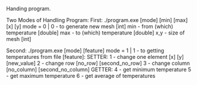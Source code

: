 Handing program.

Two Modes of Handling Program:
First:
./program.exe [mode] [min] [max] [x] [y]
mode = 0 | 0 - to generate new mesh [int]
min - from (which) temperature [double]
max - to (which) temperature [double]
x,y - size of mesh [int]

Second:
./program.exe [mode] [feature]
mode = 1 | 1 - to getting temperatures from file
[feature]:
SETTER:
1 - change one element [x] [y] [new_value]
2 - change row [no_row] [second_no_row]
3 - change column [no_column] [second_no_column]
GETTER:
4 - get minimum temperature
5 - get maximum temperature
6 - get average of temperatures

